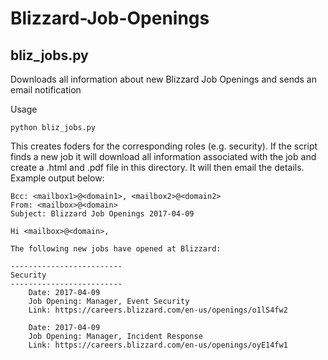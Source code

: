 # Blizzard-Job-Openings
## bliz_jobs.py
Downloads all information about new Blizzard Job Openings and sends an email notification

Usage
```
python bliz_jobs.py
```

This creates foders for the corresponding roles (e.g. security). If the script finds a new job it will download all information associated with the job and create a .html and .pdf file in this directory. It will then email the details. Example output below:
```
Bcc: <mailbox1>@<domain1>, <mailbox2>@<domain2>
From: <mailbox>@<domain>
Subject: Blizzard Job Openings 2017-04-09

Hi <mailbox>@<domain>,

The following new jobs have opened at Blizzard:

-------------------------
Security
-------------------------
	Date: 2017-04-09
	Job Opening: Manager, Event Security
	Link: https://careers.blizzard.com/en-us/openings/o1lS4fw2

	Date: 2017-04-09
	Job Opening: Manager, Incident Response
	Link: https://careers.blizzard.com/en-us/openings/oyE14fw1
```
